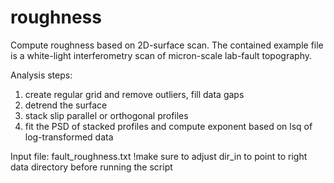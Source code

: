 # roughness

Compute roughness based on 2D-surface scan. The contained example file is a white-light interferometry scan
of micron-scale lab-fault topography.

Analysis steps:
1) create regular grid and remove outliers, fill data gaps
2) detrend the surface
3) stack slip parallel or orthogonal profiles
4) fit the PSD of stacked profiles and compute exponent based on lsq of log-transformed data


Input file: fault_roughness.txt
!make sure to adjust dir_in to point to right data directory before running the script
